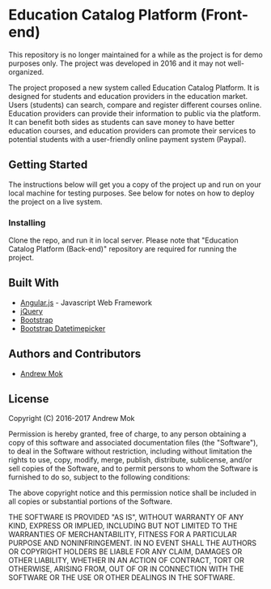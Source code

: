 Education Catalog Platform (Front-end)
======

This repository is no longer maintained for a while as the project is for demo purposes only. The project was developed in 2016 and it may not well-organized.

The project proposed a new system called Education Catalog Platform. It is designed for students and education providers in the education market. Users (students) can search, compare and register different courses online. Education providers can provide their information to public via the platform. It can benefit both sides as students can save money to have better education courses, and education providers can promote their services to potential students with a user-friendly online payment system (Paypal).

## Getting Started

The instructions below will get you a copy of the project up and run on your local machine for testing purposes. See below for notes on how to deploy the project on a live system.

### Installing

Clone the repo, and run it in local server.
Please note that "Education Catalog Platform (Back-end)" repository are required for running the project.

## Built With

- [Angular.js](https://angularjs.org/) - Javascript Web Framework
- [jQuery](https://jquery.com/)
- [Bootstrap](http://getbootstrap.com/)
- [Bootstrap Datetimepicker](https://eonasdan.github.io/bootstrap-datetimepicker/)

## Authors and Contributors

- [Andrew Mok](https://andrewmmc.com)

## License

Copyright (C) 2016-2017 Andrew Mok

Permission is hereby granted, free of charge, to any person obtaining a copy of this software and associated documentation files (the "Software"), to deal in the Software without restriction, including without limitation the rights to use, copy, modify, merge, publish, distribute, sublicense, and/or sell copies of the Software, and to permit persons to whom the Software is furnished to do so, subject to the following conditions:

The above copyright notice and this permission notice shall be included in all copies or substantial portions of the Software.

THE SOFTWARE IS PROVIDED "AS IS", WITHOUT WARRANTY OF ANY KIND, EXPRESS OR IMPLIED, INCLUDING BUT NOT LIMITED TO THE WARRANTIES OF MERCHANTABILITY, FITNESS FOR A PARTICULAR PURPOSE AND NONINFRINGEMENT. IN NO EVENT SHALL THE AUTHORS OR COPYRIGHT HOLDERS BE LIABLE FOR ANY CLAIM, DAMAGES OR OTHER LIABILITY, WHETHER IN AN ACTION OF CONTRACT, TORT OR OTHERWISE, ARISING FROM, OUT OF OR IN CONNECTION WITH THE SOFTWARE OR THE USE OR OTHER DEALINGS IN THE SOFTWARE.